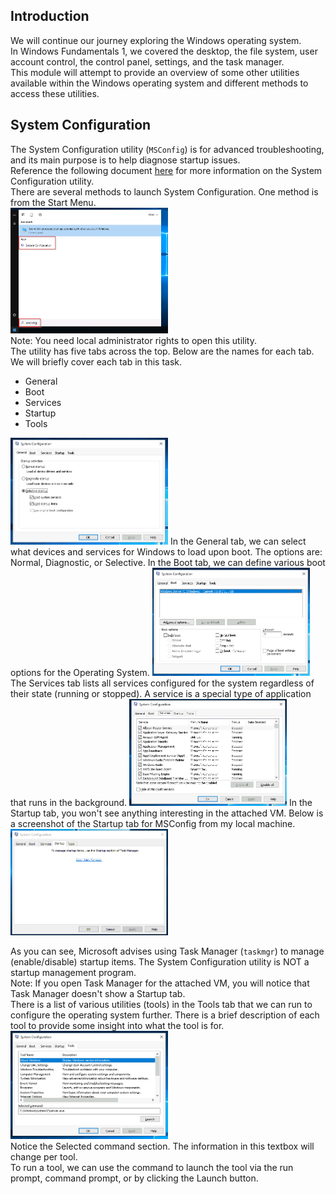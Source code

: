 ## Introduction
We will continue our journey exploring the Windows operating system.  
In Windows Fundamentals 1, we covered the desktop, the file system, user account control, the control panel, settings, and the task manager.  
This module will attempt to provide an overview of some other utilities available within the Windows operating system and different methods to access these utilities.


## System Configuration
The System Configuration utility (`MSConfig`) is for advanced troubleshooting, and its main purpose is to help diagnose startup issues.  
Reference the following document [here](https://docs.microsoft.com/en-us/troubleshoot/windows-client/performance/system-configuration-utility-troubleshoot-configuration-errors) for more information on the System Configuration utility.  
There are several methods to launch System Configuration. One method is from the Start Menu.  
<img src="https://github.com/mylovemyon/TryHackMe_Images/blob/main/Images/Windows%20Fundamentals%202_1.png" width="50%" height="50%">  
Note: You need local administrator rights to open this utility.  
The utility has five tabs across the top. Below are the names for each tab. We will briefly cover each tab in this task.
- General
- Boot
- Services
- Startup
- Tools

<img src="https://github.com/mylovemyon/TryHackMe_Images/blob/main/Images/Windows%20Fundamentals%202_2.png" width="50%" height="50%">  
In the General tab, we can select what devices and services for Windows to load upon boot. The options are: Normal, Diagnostic, or Selective.  
In the Boot tab, we can define various boot options for the Operating System.  
<img src="https://github.com/mylovemyon/TryHackMe_Images/blob/main/Images/Windows%20Fundamentals%202_3.png" width="50%" height="50%">  
The Services tab lists all services configured for the system regardless of their state (running or stopped). A service is a special type of application that runs in the background.  
<img src="https://github.com/mylovemyon/TryHackMe_Images/blob/main/Images/Windows%20Fundamentals%202_4.png" width="50%" height="50%">  
In the Startup tab, you won't see anything interesting in the attached VM.  Below is a screenshot of the Startup tab for MSConfig from my local machine.  
<img src="https://github.com/mylovemyon/TryHackMe_Images/blob/main/Images/Windows%20Fundamentals%202_5.png" width="50%" height="50%">

As you can see, Microsoft advises using Task Manager (`taskmgr`) to manage (enable/disable) startup items. The System Configuration utility is NOT a startup management program.  
Note: If you open Task Manager for the attached VM, you will notice that Task Manager doesn't show a Startup tab.  
There is a list of various utilities (tools) in the Tools tab that we can run to configure the operating system further. There is a brief description of each tool to provide some insight into what the tool is for.  
<img src="https://github.com/mylovemyon/TryHackMe_Images/blob/main/Images/Windows%20Fundamentals%202_6.png" width="50%" height="50%">  
Notice the Selected command section. The information in this textbox will change per tool.  
To run a tool, we can use the command to launch the tool via the run prompt, command prompt, or by clicking the Launch button. 
